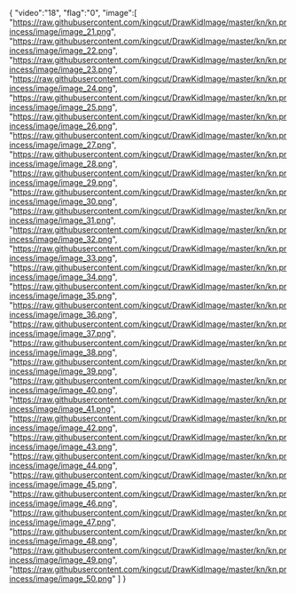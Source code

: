 {
"video":"18",
"flag":"0",
"image":[
"https://raw.githubusercontent.com/kingcut/DrawKidImage/master/kn/kn.princess/image/image_21.png",
"https://raw.githubusercontent.com/kingcut/DrawKidImage/master/kn/kn.princess/image/image_22.png",
"https://raw.githubusercontent.com/kingcut/DrawKidImage/master/kn/kn.princess/image/image_23.png",
"https://raw.githubusercontent.com/kingcut/DrawKidImage/master/kn/kn.princess/image/image_24.png",
"https://raw.githubusercontent.com/kingcut/DrawKidImage/master/kn/kn.princess/image/image_25.png",
"https://raw.githubusercontent.com/kingcut/DrawKidImage/master/kn/kn.princess/image/image_26.png",
"https://raw.githubusercontent.com/kingcut/DrawKidImage/master/kn/kn.princess/image/image_27.png",
"https://raw.githubusercontent.com/kingcut/DrawKidImage/master/kn/kn.princess/image/image_28.png",
"https://raw.githubusercontent.com/kingcut/DrawKidImage/master/kn/kn.princess/image/image_29.png",
"https://raw.githubusercontent.com/kingcut/DrawKidImage/master/kn/kn.princess/image/image_30.png",
"https://raw.githubusercontent.com/kingcut/DrawKidImage/master/kn/kn.princess/image/image_31.png",
"https://raw.githubusercontent.com/kingcut/DrawKidImage/master/kn/kn.princess/image/image_32.png",
"https://raw.githubusercontent.com/kingcut/DrawKidImage/master/kn/kn.princess/image/image_33.png",
"https://raw.githubusercontent.com/kingcut/DrawKidImage/master/kn/kn.princess/image/image_34.png",
"https://raw.githubusercontent.com/kingcut/DrawKidImage/master/kn/kn.princess/image/image_35.png",
"https://raw.githubusercontent.com/kingcut/DrawKidImage/master/kn/kn.princess/image/image_36.png",
"https://raw.githubusercontent.com/kingcut/DrawKidImage/master/kn/kn.princess/image/image_37.png",
"https://raw.githubusercontent.com/kingcut/DrawKidImage/master/kn/kn.princess/image/image_38.png",
"https://raw.githubusercontent.com/kingcut/DrawKidImage/master/kn/kn.princess/image/image_39.png",
"https://raw.githubusercontent.com/kingcut/DrawKidImage/master/kn/kn.princess/image/image_40.png",
"https://raw.githubusercontent.com/kingcut/DrawKidImage/master/kn/kn.princess/image/image_41.png",
"https://raw.githubusercontent.com/kingcut/DrawKidImage/master/kn/kn.princess/image/image_42.png",
"https://raw.githubusercontent.com/kingcut/DrawKidImage/master/kn/kn.princess/image/image_43.png",
"https://raw.githubusercontent.com/kingcut/DrawKidImage/master/kn/kn.princess/image/image_44.png",
"https://raw.githubusercontent.com/kingcut/DrawKidImage/master/kn/kn.princess/image/image_45.png",
"https://raw.githubusercontent.com/kingcut/DrawKidImage/master/kn/kn.princess/image/image_46.png",
"https://raw.githubusercontent.com/kingcut/DrawKidImage/master/kn/kn.princess/image/image_47.png",
"https://raw.githubusercontent.com/kingcut/DrawKidImage/master/kn/kn.princess/image/image_48.png",
"https://raw.githubusercontent.com/kingcut/DrawKidImage/master/kn/kn.princess/image/image_49.png",
"https://raw.githubusercontent.com/kingcut/DrawKidImage/master/kn/kn.princess/image/image_50.png"
]
}
